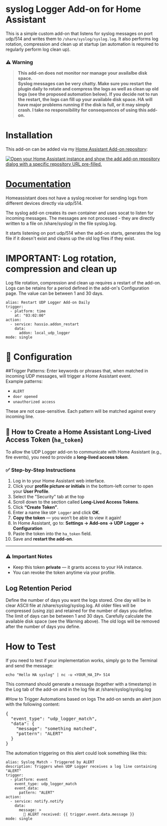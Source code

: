 # syslog Logger Add-on for Home Assistant

This is a simple custom add-on that listens for syslog messages on port udp/514
and writes them to `/share/syslog/syslog.log`. It also performs log rotation, compression and clean up at startup (an automation is required to regularly perform log clean up).

### ⚠️ **Warning**
> **This add-on does not monitor nor manage your availalbe disk space.  
> Syslog messages can be very chatty. Make sure you restart the plugin daily 
> to rotate and compress the logs as well as clean up old logs 
> (see the proposed automation below). If you decide not to run the restart,
> the logs can fill up your available disk space. HA will have major problems 
> running if the disk is full, or it may simply crash.
> I take no responsibility for consequences of using this add-on.** 

# Installation
This add-on can be added via my [Home Assistant Add-on repository](https://github.com/hb9hkn/ha-addon-udp-logger):

[![Open your Home Assistant instance and show the add add-on repository dialog with a specific repository URL pre-filled.](https://my.home-assistant.io/badges/supervisor_add_addon_repository.svg)](https://my.home-assistant.io/redirect/supervisor_add_addon_repository/?repository_url=https%3A%2F%2Fgithub.com%2Fhb9hkn%2Fha-addon-udp-logger)

# [Documentation](https://github.com/hb9hkn/ha-addon-udp-logger)
Homeassistant does not have a syslog receiver for sending logs from different devices directly via udp/514. 

The syslog add-on creates its own container and uses socat to listen for incoming messages. The messages are not processed - they are directly written to a file on /share/syslog/ in the file syslog.log. 

 It starts listening on port udp/514 when the add-on starts, generates the log file if it doesn't exist and cleans up the old log files if they exist. 

# IMPORTANT: Log rotation, compression and clean up
Log file rotation, compression and clean up requires a restart of the add-on. Logs can be retains for a period defined in the add-on's Configuration page. The value can be between 1 and 30 days. 
```
alias: Restart UDP Logger Add-on Daily
trigger:
  - platform: time
    at: "03:02:00"
action:
  - service: hassio.addon_restart
    data:
      addon: local_udp_logger
mode: single
```

# 🔧 Configuration

##Trigger Patterns:
Enter keywords or phrases that, when matched in incoming UDP messages, will trigger a Home Assistant event.  
Example patterns:
- `ALERT`
- `door opened`
- `unauthorized access`

These are not case-sensitive. Each pattern will be matched against every incoming line.
## 🔐 How to Create a Home Assistant Long-Lived Access Token (`ha_token`)

To allow the UDP Logger add-on to communicate with Home Assistant (e.g., fire events), you need to provide a **long-lived access token**.

### ✅ Step-by-Step Instructions

1. Log in to your Home Assistant web interface.
2. Click your **profile picture or initials** in the bottom-left corner to open your **User Profile**.
3. Select the "Security" tab at the top
4. Scroll down to the section called **Long-Lived Access Tokens**.
5. Click **“Create Token”**.
6. Enter a name like `UDP Logger` and click **OK**.
7. **Copy the token** — you won’t be able to view it again!
8. In Home Assistant, go to:
   **Settings → Add-ons → UDP Logger → Configuration**
9. Paste the token into the `ha_token` field.
10. Save and **restart the add-on**.

---

### ⚠️ Important Notes

- Keep this token **private** — it grants access to your HA instance.
- You can revoke the token anytime via your profile.

## Log Retention Period
Define the number of days you want the logs stored. One day will be in clear ASCII file at /share/syslog/syslog.log. All older files will be compressed (using zip) and retained for the number of days you define. The limit of days can be between 1 and 30 days. Carefully calculate the available disk space (see the Warning above). The old logs will be removed after the number of days you define.

# How to Test
If you need to test if your implementation works, simply go to the Terminal and send the message:
```
echo "Hello HA syslog" | nc -u <YOUR_HA_IP> 514
```
This command should generate a message (together with a timestamp) in the Log tab of the add-on and in the log file at /share/syslog/syslog.log

#How to Trigger Automations based on logs
The add-on sends an alert json with the following content:
<pre>
{
  "event_type": "udp_logger_match",
  "data": {
    "message": "something matched",
    "pattern": "ALERT"
  }
}
</pre>
The automation triggering on this alert could look something like this:
```
alias: Syslog Match - Triggered by ALERT
description: Triggers when UDP Logger receives a log line containing "ALERT"
trigger:
  - platform: event
    event_type: udp_logger_match
    event_data:
      pattern: "ALERT"
action:
  - service: notify.notify
    data:
      message: >
        🔔 ALERT received: {{ trigger.event.data.message }}
mode: single
```

